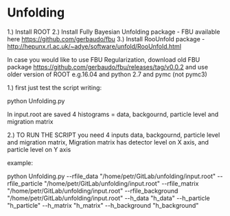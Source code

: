 # Unfolding

1.) Install ROOT
2.) Install Fully Bayesian Unfolding package - FBU available here https://github.com/gerbaudo/fbu
3.) Install RooUnfold package - http://hepunx.rl.ac.uk/~adye/software/unfold/RooUnfold.html

In case you would like to use FBU Regularization, download old FBU package https://github.com/gerbaudo/fbu/releases/tag/v0.0.2
and use older version of ROOT e.g.16.04 and python 2.7 and pymc (not pymc3)

1.) first just test the script writing:

python Unfolding.py

In input.root are saved 4 histograms = data, backgournd, particle level and migration matrix

2.) TO RUN THE SCRIPT you need 4 inputs data, backgournd, particle level and migration matrix, Migration matrix has detector level on X axis, and particle level on Y axis

example:

python Unfolding.py --rfile_data "/home/petr/GitLab/unfolding/input.root" --rfile_particle "/home/petr/GitLab/unfolding/input.root" --rfile_matrix "/home/petr/GitLab/unfolding/input.root" --rfile_background "/home/petr/GitLab/unfolding/input.root" --h_data "h_data" --h_particle "h_particle" --h_matrix "h_matrix" --h_background "h_background"
 
